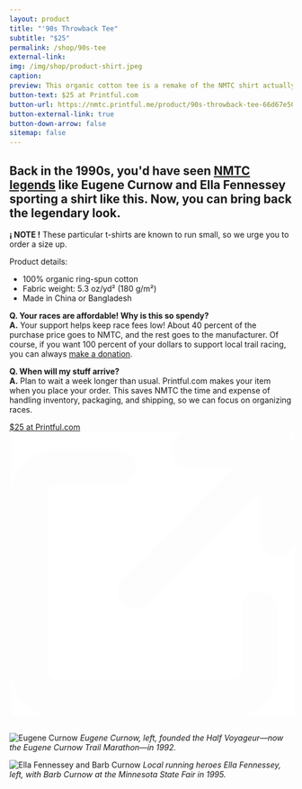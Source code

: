 ```yaml
---
layout: product
title: "'90s Throwback Tee"
subtitle: "$25"
permalink: /shop/90s-tee
external-link:
img: /img/shop/product-shirt.jpeg
caption:
preview: This organic cotton tee is a remake of the NMTC shirt actually worn by local running legends in the 1990s.
button-text: $25 at Printful.com
button-url: https://nmtc.printful.me/product/90s-throwback-tee-66d67e50ee581
button-external-link: true
button-down-arrow: false
sitemap: false
---
```


## Back in the 1990s, you'd have seen <a href="/legends">NMTC legends</a> like Eugene Curnow and Ella Fennessey sporting a shirt like this. Now, you can bring back the legendary look.

**<span class="nb">¡ NOTE !</span>** These particular t-shirts are known to run small, so we urge you to order a size up.

Product details:
* 100% organic ring-spun cotton
* Fabric weight: 5.3 oz/yd² (180 g/m²)
* Made in China or Bangladesh

__Q. Your races are affordable! Why is this so spendy?__<br>
__A.__ Your support helps keep race fees low! About 40 percent of the purchase price goes to NMTC, and the rest goes to the manufacturer. Of course, if you want 100 percent of your dollars to support local trail racing, you can always [make a donation](/donate).

__Q. When will my stuff arrive?__<br>
__A.__ Plan to wait a week longer than usual. Printful.com makes your item when you place your order. This saves NMTC the time and expense of handling inventory, packaging, and shipping, so we can focus on organizing races.

<div class="container" style="display:flex;padding-bottom:1em;">
  <a href="https://nmtc.printful.me/" style="margin: 0 auto;" target="_blank">
    <div class="button">$25 at Printful.com<img class="arrow-blank" src="/assets/icons/arrow-up-right-from-square-light.svg" alt="" style="padding-left: 0.25em;"></div>
  </a>
</div>

![Eugene Curnow](https://lh3.googleusercontent.com/pw/AP1GczMkL3NQq3rtqRaihwLnymWP4y-ZC4Cr1WamcwnVmCleCj7zwm54SXxtVTcnJ1cOO0qJUIn9leEmlOMRP4RG6Dybk__mpO5jauS1jZc-LGhXE8yYlPY=w2400 "Eugene Curnow")
_Eugene Curnow, left, founded the Half Voyageur—now the Eugene Curnow Trail Marathon—in 1992._

![Ella Fennessey and Barb Curnow](https://lh3.googleusercontent.com/pw/AP1GczO2LBpenJuCSL5vrN985PHp_7eVjjD5e0ACpkg58P1PAfnozHiLmwUZnjdl4mN5FBKEQGKcDZHCdDpARu76VwMswIU5vBsurzreTE949p99JTcCBmU=w2400 "Ella Fennessey and Barb Curnow")
_Local running heroes Ella Fennessey, left, with Barb Curnow at the Minnesota State Fair in 1995._
